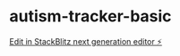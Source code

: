 # autism-tracker-basic

[Edit in StackBlitz next generation editor ⚡️](https://stackblitz.com/~/github.com/johnmurrayfreedom/autism-tracker-basic)